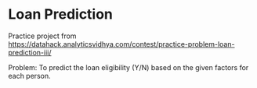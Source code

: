 # Loan Prediction
Practice project from https://datahack.analyticsvidhya.com/contest/practice-problem-loan-prediction-iii/

Problem: To predict the loan eligibility (Y/N) based on the given factors for each person.

